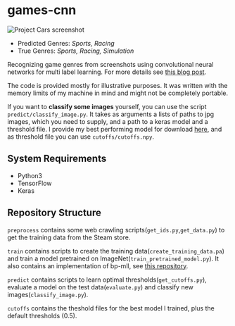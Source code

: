 # games-cnn
![Project Cars screenshot](https://vanhavel.github.io/img/games-cnn/project_cars.jpg)

 - Predicted Genres: *Sports, Racing*
 - True Genres: *Sports, Racing, Simulation*

Recognizing game genres from screenshots using convolutional neural networks for multi label learning. 
For more details see [this blog post](https://vanhavel.github.io/2017/09/12/cnn-games.html).

The code is provided mostly for illustrative purposes. It was written with the memory limits of my machine in mind and might not be completely portable.

If you want to **classify some images** yourself, you can use the script `predict/classify_image.py`. It takes as arguments a lists of paths to jpg images, which you need to supply, and a path to a keras model and a threshold file.
I provide my best performing model for download [here](), and as threshold file you can use `cutoffs/cutoffs.npy`.

## System Requirements
 - Python3
 - TensorFlow
 - Keras

## Repository Structure
`preprocess` contains some web crawling scripts(`get_ids.py`,`get_data.py`) to get the training data from the Steam store. 

`train` contains scripts to create the training data(`create_training_data.pa`) and train a model pretrained on ImageNet(`train_pretrained_model.py`). It also contains an implementation of bp-mll, see [this repository](https://github.com/vanHavel/bp-mll-tensorflow).

`predict` contains scripts to learn optimal thresholds(`get_cutoffs.py`), evaluate a model on the test data(`evaluate.py`) and classify new images(`classify_image.py`).

`cutoffs` contains the theshold files for the best model I trained, plus the default thresholds (0.5).
